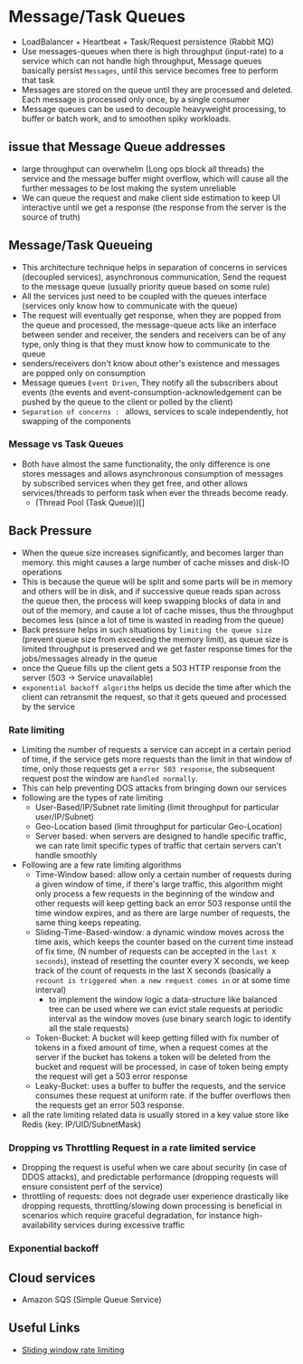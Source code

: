 # Message/Task Queues
- LoadBalancer + Heartbeat + Task/Request persistence (Rabbit MQ)
- Use messages-queues when there is high throughput (input-rate) to a service which can not handle high throughput, Message queues basically persist `Messages`, until this service becomes free to perform that task 
- Messages are stored on the queue until they are processed and deleted. Each message is processed only once, by a single consumer
- Message queues can be used to decouple heavyweight processing, to buffer or batch work, and to smoothen spiky workloads.

## issue that Message Queue addresses
- large throughput can overwhelm (Long ops block all threads) the service and the message buffer might overflow, which will cause all the further messages to be lost making the system unreliable
- We can queue the request and make client side estimation to keep UI interactive until we get a response (the response from the server is the source of truth)

## Message/Task Queueing
- This architecture technique helps in separation of concerns in services (decoupled services), asynchronous communication, Send the request to the message queue (usually priority queue based on some rule)
- All the services just need to be coupled with the queues interface (services only know how to communicate with the queue)
- The request will eventually get response, when they are popped from the queue and processed, the message-queue acts like an interface between sender and receiver, the senders and receivers can be of any type, only thing is that they must know how to communicate to the queue 
- senders/receivers don't know about other's existence and messages are popped only on consumption
- Message queues `Event Driven`, They notify all the subscribers about events (the events and event-consumption-acknowledgement can be pushed by the queue to the client or polled by the client)
- `Separation of concerns : ` allows, services to scale independently, hot swapping of the components

### Message vs Task Queues
- Both have almost the same functionality, the only difference is one stores messages and allows asynchronous consumption of messages by subscribed services when they get free, and other allows services/threads to perform task when ever the threads become ready.
    - (Thread Pool (Task Queue))[]

## Back Pressure
- When the queue size increases significantly, and becomes larger than memory. this might causes a large number of cache misses and disk-IO operations
- This is because the queue will be split and some parts will be in memory and others will be in disk, and if successive queue reads span across the queue then, the process will keep swapping blocks of data in and out of the memory, and cause a lot of cache misses, thus the throughput becomes less (since a lot of time is wasted in reading from the queue)
- Back pressure helps in such situations by `limiting the queue size` (prevent queue size from exceeding the memory limit), as queue size is limited throughput is preserved and we get faster response times for the jobs/messages already in the queue
- once the Queue fills up the client gets a 503 HTTP response from the server (503 -> Service unavailable)
- `exponential backoff algorithm` helps us decide the time after which the client can retransmit the request, so that it gets queued and processed by the service

### Rate limiting
- Limiting the number of requests a service can accept in a certain period of time, if the service gets more requests than the limit in that window of time, only those requests get a `error 503 response`, the subsequent request post the window are `handled normally`.
-  This can help preventing DOS attacks from bringing down our services
- following are the types of rate limiting
    - User-Based/IP/Subnet rate limiting (limit throughput for particular user/IP/Subnet)
    - Geo-Location based (limit throughput for particular Geo-Location)
    - Server based: when servers are designed to handle specific traffic, we can rate limit specific types of traffic that certain servers can't handle smoothly
- Following are a few rate limiting algorithms
    - Time-Window based: allow only a certain number of requests during a given window of time, if there's large traffic, this algorithm might only process a few requests in the beginning of the window and other requests will keep getting back an error 503 response until the time window expires, and as there are large number of requests, the same thing keeps repeating.
    - Sliding-Time-Based-window:  a dynamic window moves across the time axis, which keeps the counter based on the current time instead of fix time, (N number of requests can be accepted in the `last X seconds`), instead of resetting the counter every X seconds, we keep track of the count of requests in the last X seconds (basically a `recount is triggered when a new request comes in` or at some time interval)
        - to implement the window logic a data-structure like balanced tree can be used where we can evict stale requests at periodic interval as the window moves (use binary search logic to identify all the stale requests)
    - Token-Bucket: A bucket will keep getting filled with fix number of tokens in a fixed amount of time, when a request comes at the server if the bucket has tokens a token will be deleted from the bucket and request will be processed, in case of token being empty the request will get a 503 error response
    - Leaky-Bucket: uses a buffer to buffer the requests, and the service consumes these request at uniform rate. if the buffer overflows then the requests get an error  503 response. 
- all the rate limiting related data is usually stored in a key value store like Redis (key: IP/UID/SubnetMask)

### Dropping vs Throttling Request in a rate limited service
- Dropping the request is useful when we care about security (in case of DDOS attacks), and predictable performance (dropping requests will ensure consistent perf of the service)
- throttling of requests: does not degrade user experience drastically like dropping requests, throttling/slowing down processing is beneficial in scenarios which require graceful degradation, for instance high-availability services during excessive traffic

### Exponential backoff





## Cloud services
- Amazon SQS (Simple Queue Service)

## Useful Links
- [Sliding window rate limiting](https://dev.to/melbably/rate-limiting-the-sliding-window-algorithm-280a#:~:text=The%20Sliding%20Window%20Algorithm%20is%20a%20time-based%20method,effective%20tool%20for%20rate%20limiting%20in%20various%20applications.)
